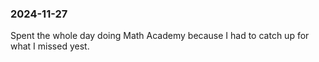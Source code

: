 ### 2024-11-27
Spent the whole day doing Math Academy because I had to catch up for what I missed yest.




